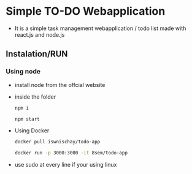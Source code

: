 # Simple TO-DO Webapplication
- It is a simple task management webapplication / todo list made with react.js and node.js
## Instalation/RUN
### Using node
  - install node from the offcial website
  - inside the folder
    
    ```bash
    npm i 
    ```
    ```bash
    npm start
    ```
  - Using Docker
    
    ```bash
    docker pull iswnischay/todo-app
    ```
    ```bash
    docker run -p 3000:3000 -it 8sem/todo-app
    ```
  -  use sudo at every line if your using linux
  
